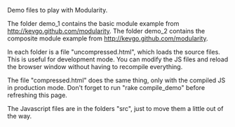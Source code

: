 <script type="text/javascript" src="demo_1/click_counter_1.js"></script>
 
Demo files to play with Modularity.

The folder demo_1 contains the basic module example from http://kevgo.github.com/modularity.
The folder demo_2 contains the composite module example from http://kevgo.github.com/modularity.

In each folder is a file "uncompressed.html", which loads the source files. This is useful for development mode.
You can modify the JS files and reload the browser window without having to recompile everything.

The file "compressed.html" does the same thing, only with the compiled JS in production mode. 
Don't forget to run "rake compile_demo" before refreshing this page.

The Javascript files are in the folders "src", just to move them a little out of the way.

